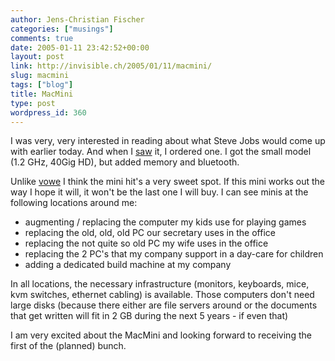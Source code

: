 ```yaml
---
author: Jens-Christian Fischer
categories: ["musings"]
comments: true
date: 2005-01-11 23:42:52+00:00
layout: post
link: http://invisible.ch/2005/01/11/macmini/
slug: macmini
tags: ["blog"]
title: MacMini
type: post
wordpress_id: 360
---
```


I was very, very interested in reading about what Steve Jobs would come up with earlier today. And when I [saw][1] it, I ordered one. I got the small model (1.2 GHz, 40Gig HD), but added memory and bluetooth.

Unlike [vowe][2] I think the mini hit's a very sweet spot. If this mini works out the way I hope it will, it won't be the last one I will buy. I can see minis at the following locations around me:
 
* augmenting / replacing the computer my kids use for playing games
* replacing the old, old, old PC our secretary uses in the office
* replacing the not quite so old PC my wife uses in the office
* replacing the 2 PC's that my company support in a day-care for children
* adding a dedicated build machine at my company

In all locations, the necessary infrastructure (monitors, keyboards, mice, kvm switches, ethernet cabling) is available. Those computers don't need large disks (because there either are file servers around or the documents that get written will fit in 2 GB during the next 5 years - if even that)

I am very excited about the MacMini and looking forward to receiving the first of the (planned) bunch.


[1]: http://www.apple.com/chde/macmini/
[2]: http://vowe.net/archives/005493.html
